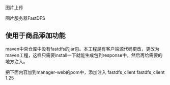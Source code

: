 图片上传

图片服务器FastDFS

使用于商品添加功能
----------
maven中央仓库中没有fastdfs的jar包。本工程是有客户端源代码更改，更改为maven工程，这样只需要install一下就能生成包到response中，然后再给需要的地方注入。

把下面内容加到manager-web的pom中，添加注入
<groupId>fastdfs_client</groupId>
<artifactId>fastdfs_client</artifactId>
<version>1.25</version>
